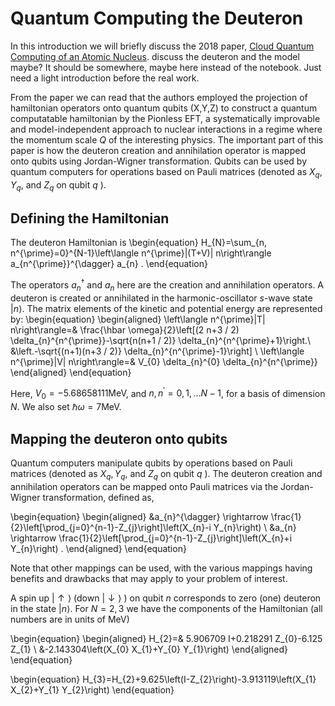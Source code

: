 # Quantum Computing the Deuteron

In this introduction we will briefly discuss the 2018 paper, [Cloud Quantum Computing of an Atomic Nucleus](https://journals.aps.org/prl/abstract/10.1103/PhysRevLett.120.210501). discuss the deuteron and the model maybe? It should be somewhere, maybe here instead of the notebook. Just need a light introduction before the real work.

From the paper we can read that the authors employed the projection of hamiltonian operators onto quantum qubits (X,Y,Z) to construct a quantum computatable hamiltonian by the Pionless EFT, a systematically improvable and model-independent approach to nuclear interactions in a regime where the momentum scale $Q$ of the interesting physics. The important part of this paper is how the deuteron creation and annihilation operator is mapped onto qubits using Jordan-Wigner transformation. Qubits can be used by quantum computers for operations based on Pauli matrices (denoted as $X_{q}, Y_{q}$, and $Z_{q}$ on qubit $q$ ).

## Defining the Hamiltonian

The deuteron Hamiltonian is 
\begin{equation}
H_{N}=\sum_{n, n^{\prime}=0}^{N-1}\left\langle n^{\prime}|(T+V)| n\right\rangle a_{n^{\prime}}^{\dagger} a_{n} .
\end{equation}

The operators $a_{n}^{\dagger}$ and $a_{n}$ here are the creation and annihilation operators. A deuteron is created or annihilated in the harmonic-oscillator $s$-wave state $|n\rangle$. The matrix elements of the kinetic and potential energy are represented by:
\begin{equation}
\begin{aligned}
\left\langle n^{\prime}|T| n\right\rangle=& \frac{\hbar \omega}{2}\left[(2 n+3 / 2) \delta_{n}^{n^{\prime}}-\sqrt{n(n+1 / 2)} \delta_{n}^{n^{\prime}+1}\right.\\
&\left.-\sqrt{(n+1)(n+3 / 2)} \delta_{n}^{n^{\prime}-1}\right] \\
\left\langle n^{\prime}|V| n\right\rangle=& V_{0} \delta_{n}^{0} \delta_{n}^{n^{\prime}}
\end{aligned}
\end{equation}

Here, $V_{0}=-5.68658111 \mathrm{MeV}$, and $n, n^{\prime}=0,1, \ldots N-1$, for a basis of dimension $N$. We also set $\hbar \omega=7 \mathrm{MeV}$.

## Mapping the deuteron onto qubits

Quantum computers manipulate qubits by operations based on Pauli matrices (denoted as $X_{q}, Y_{q}$, and $Z_{q}$ on qubit $q$ ). The deuteron creation and annihilation operators can be mapped onto Pauli matrices via the Jordan-Wigner transformation, defined as,

\begin{equation}
\begin{aligned}
&a_{n}^{\dagger} \rightarrow \frac{1}{2}\left[\prod_{j=0}^{n-1}-Z_{j}\right]\left(X_{n}-i Y_{n}\right) \\
&a_{n} \rightarrow \frac{1}{2}\left[\prod_{j=0}^{n-1}-Z_{j}\right]\left(X_{n}+i Y_{n}\right) .
\end{aligned}
\end{equation}

Note that other mappings can be used, with the various mappings having benefits and drawbacks that may apply to your problem of interest.

A spin up $|\uparrow\rangle$ (down $|\downarrow\rangle$ ) on qubit $n$ corresponds to zero (one) deuteron in the state $|n\rangle$. For $N=2,3$ we have the components of the Hamiltonian (all numbers are in units of $\mathrm{MeV}$)

\begin{equation}
\begin{aligned}
H_{2}=& 5.906709 I+0.218291 Z_{0}-6.125 Z_{1} \\
&-2.143304\left(X_{0} X_{1}+Y_{0} Y_{1}\right)
\end{aligned}
\end{equation}

\begin{equation}
H_{3}=H_{2}+9.625\left(I-Z_{2}\right)-3.913119\left(X_{1} X_{2}+Y_{1} Y_{2}\right)
\end{equation}